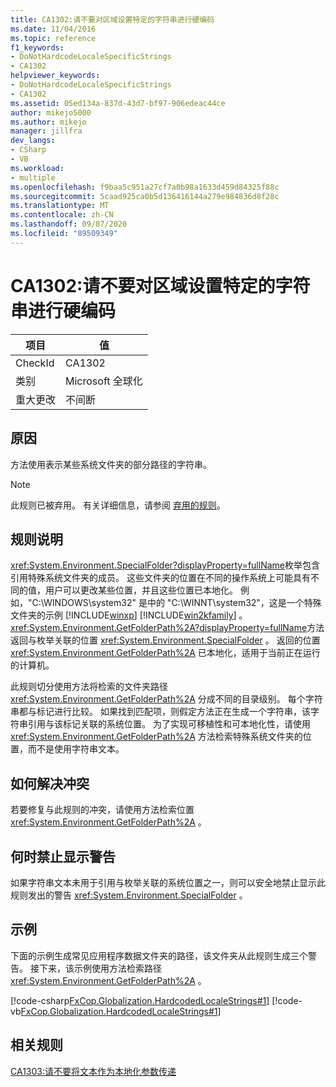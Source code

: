 ```yaml
---
title: CA1302:请不要对区域设置特定的字符串进行硬编码
ms.date: 11/04/2016
ms.topic: reference
f1_keywords:
- DoNotHardcodeLocaleSpecificStrings
- CA1302
helpviewer_keywords:
- DoNotHardcodeLocaleSpecificStrings
- CA1302
ms.assetid: 05ed134a-837d-43d7-bf97-906edeac44ce
author: mikejo5000
ms.author: mikejo
manager: jillfra
dev_langs:
- CSharp
- VB
ms.workload:
- multiple
ms.openlocfilehash: f9baa5c951a27cf7a0b98a1633d459d84325f88c
ms.sourcegitcommit: 5caad925ca0b5d136416144a279e984836d8f28c
ms.translationtype: MT
ms.contentlocale: zh-CN
ms.lasthandoff: 09/07/2020
ms.locfileid: "89509349"
---
```

# <a name="ca1302-do-not-hardcode-locale-specific-strings"></a>CA1302:请不要对区域设置特定的字符串进行硬编码

|项目|值|
|-|-|
|CheckId|CA1302|
|类别|Microsoft 全球化|
|重大更改|不间断|

## <a name="cause"></a>原因
方法使用表示某些系统文件夹的部分路径的字符串。

> [!NOTE]
> 此规则已被弃用。 有关详细信息，请参阅 [弃用的规则](fxcop-unported-deprecated-rules.md)。

## <a name="rule-description"></a>规则说明
<xref:System.Environment.SpecialFolder?displayProperty=fullName>枚举包含引用特殊系统文件夹的成员。 这些文件夹的位置在不同的操作系统上可能具有不同的值，用户可以更改某些位置，并且这些位置已本地化。 例如，"C:\WINDOWS\system32" 是中的 "C:\WINNT\system32"，这是一个特殊文件夹的示例 [!INCLUDE[winxp](../code-quality/includes/winxp_md.md)] [!INCLUDE[win2kfamily](../code-quality/includes/win2kfamily_md.md)] 。 <xref:System.Environment.GetFolderPath%2A?displayProperty=fullName>方法返回与枚举关联的位置 <xref:System.Environment.SpecialFolder> 。 返回的位置 <xref:System.Environment.GetFolderPath%2A> 已本地化，适用于当前正在运行的计算机。

此规则切分使用方法将检索的文件夹路径 <xref:System.Environment.GetFolderPath%2A> 分成不同的目录级别。 每个字符串都与标记进行比较。 如果找到匹配项，则假定方法正在生成一个字符串，该字符串引用与该标记关联的系统位置。 为了实现可移植性和可本地化性，请使用 <xref:System.Environment.GetFolderPath%2A> 方法检索特殊系统文件夹的位置，而不是使用字符串文本。

## <a name="how-to-fix-violations"></a>如何解决冲突
若要修复与此规则的冲突，请使用方法检索位置 <xref:System.Environment.GetFolderPath%2A> 。

## <a name="when-to-suppress-warnings"></a>何时禁止显示警告
如果字符串文本未用于引用与枚举关联的系统位置之一，则可以安全地禁止显示此规则发出的警告 <xref:System.Environment.SpecialFolder> 。

## <a name="example"></a>示例
下面的示例生成常见应用程序数据文件夹的路径，该文件夹从此规则生成三个警告。 接下来，该示例使用方法检索路径 <xref:System.Environment.GetFolderPath%2A> 。

[!code-csharp[FxCop.Globalization.HardcodedLocaleStrings#1](../code-quality/codesnippet/CSharp/ca1302-do-not-hardcode-locale-specific-strings_1.cs)]
[!code-vb[FxCop.Globalization.HardcodedLocaleStrings#1](../code-quality/codesnippet/VisualBasic/ca1302-do-not-hardcode-locale-specific-strings_1.vb)]

## <a name="related-rules"></a>相关规则
[CA1303:请不要将文本作为本地化参数传递](../code-quality/ca1303.md)
